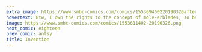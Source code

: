 ```yaml
---
extra_image: https://www.smbc-comics.com/comics/155369460220190326after.png
hovertext: Btw, I own the rights to the concept of mole-erblades, so back off.
image: https://www.smbc-comics.com/comics/1553611402-20190326.png
next_comic: eighteen
prev_comic: antsy
title: Invention
---
```



